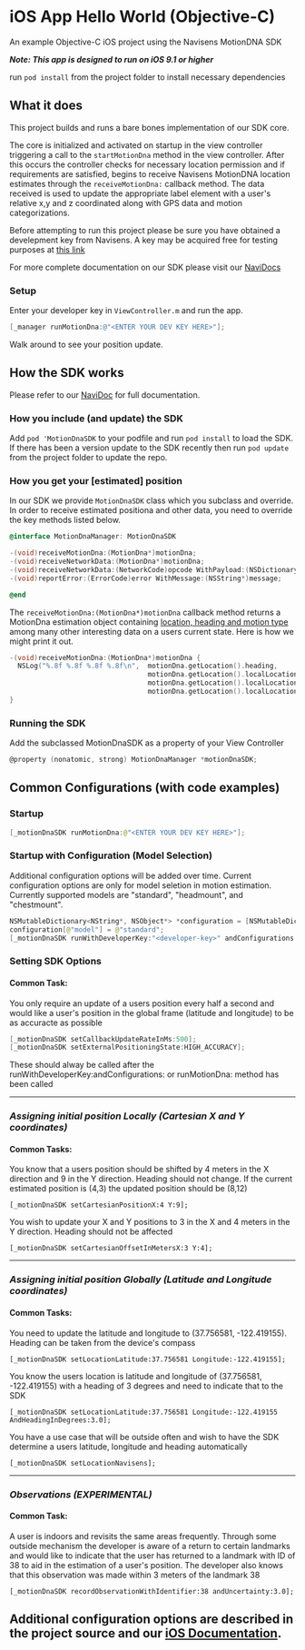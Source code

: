 # iOS App Hello World (Objective-C)
An example Objective-C iOS project using the Navisens MotionDNA SDK

___Note: This app is designed to run on iOS 9.1 or higher___

run ```pod install``` from the project folder to install necessary dependencies

## What it does
This project builds and runs a bare bones implementation of our SDK core.

The core is initialized and activated on startup in the view controller triggering a call to the ```startMotionDna``` method in the view controller. After this occurs the controller checks for necessary location permission and if requirements are satisfied, begins to receive Navisens MotionDNA location estimates through the ```receiveMotionDna:``` callback method. The data received is used to update the appropriate label element with a user's relative x,y and z coordinated along with GPS data and motion categorizations.

Before attempting to run this project please be sure you have obtained a develepment key from Navisens. A key may be acquired free for testing purposes at [this link](https://navisens.com/index.html#contact)

For more complete documentation on our SDK please visit our [NaviDocs](https://github.com/navisens/NaviDocs)


### Setup

Enter your developer key in `ViewController.m` and run the app.
```Objective-C
[_manager runMotionDna:@"<ENTER YOUR DEV KEY HERE>"];
```

Walk around to see your position update.

## How the SDK works

Please refer to our [NaviDoc](https://github.com/navisens/NaviDocs/blob/master/API.iOS.md#api) for full documentation.

### How you include (and update) the SDK

Add `pod 'MotionDnaSDK` to your podfile and run `pod install` to load the SDK. If there has been a version update to the SDK recently then run `pod update` from the project folder to update the repo.

### How you get your [estimated] position

In our SDK we provide `MotionDnaSDK` class which you subclass and override. In order to receive estimated positiona and other data, you need to override the key methods listed below.

``` Objective-C
@interface MotionDnaManager: MotionDnaSDK

-(void)receiveMotionDna:(MotionDna*)motionDna;
-(void)receiveNetworkData:(MotionDna*)motionDna;
-(void)receiveNetworkData:(NetworkCode)opcode WithPayload:(NSDictionary*)payload;
-(void)reportError:(ErrorCode)error WithMessage:(NSString*)message;

@end
```

The ``` receiveMotionDna:(MotionDna*)motionDna ``` callback method returns a MotionDna estimation object containing [location, heading and motion type](https://github.com/navisens/NaviDocs/blob/master/API.iOS.md#getters) among many other interesting data on a users current state. Here is how we might print it out.

``` Objective-C
-(void)receiveMotionDna:(MotionDna*)motionDna {
  NSLog("%.8f %.8f %.8f %.8f\n",  motionDna.getLocation().heading,
                                  motionDna.getLocation().localLocation.x,
                                  motionDna.getLocation().localLocation.y,
                                  motionDna.getLocation().localLocation.z);
}
```
### Running the SDK

Add the subclassed MotionDnaSDK as a property of your View Controller

``` Objective-C
@property (nonatomic, strong) MotionDnaManager *motionDnaSDK;
```

## Common Configurations (with code examples)
### Startup
```java
[_motionDnaSDK runMotionDna:@"<ENTER YOUR DEV KEY HERE>"];
```
### Startup with Configuration (Model Selection)
Additional configuration options will be added over time. Current configuration options are only for model seletion in motion estimation. Currently supported models are "standard", "headmount", and "chestmount".

```java
NSMutableDictionary<NString*, NSObject*> *configuration = [NSMutableDictionary dictionary];
configuration[@"model"] = @"standard";
[_motionDnaSDK runWithDeveloperKey:"<developer-key>" andConfigurations:configuration];
```

### Setting SDK Options
#### Common Task:
You only require an update of a users position every half a second and would like a user's position in the global frame (latitude and longitude) to be as accuracte as possible
```Objective-C
[_motionDnaSDK setCallbackUpdateRateInMs:500];
[_motionDnaSDK setExternalPositioningState:HIGH_ACCURACY];
```
These should alway be called after the runWithDeveloperKey:andConfigurations: or runMotionDna: method has been called

-------------

### _Assigning initial position Locally (Cartesian X and Y coordinates)_
#### Common Tasks:
You know that a users position should be shifted by 4 meters in the X direction and 9 in the Y direction. Heading should not change. If the current estimated position is (4,3) the updated position should be (8,12)

``` [_motionDnaSDK setCartesianPositionX:4 Y:9]; ```

You wish to update your X and Y positions to 3 in the X and 4 meters in the Y direction. Heading should not be affected

``` [_motionDnaSDK setCartesianOffsetInMetersX:3 Y:4]; ```

-------------

### _Assigning initial position Globally (Latitude and Longitude coordinates)_

#### Common Tasks:
 You need to update the latitude and longitude to (37.756581, -122.419155). Heading can be taken from the device's compass

``` [_motionDnaSDK setLocationLatitude:37.756581 Longitude:-122.419155]; ```

 You know the users location is latitude and longitude of (37.756581, -122.419155) with a heading of 3 degrees and need to indicate that to the SDK

``` [_motionDnaSDK setLocationLatitude:37.756581 Longitude:-122.419155 AndHeadingInDegrees:3.0]; ```

You have a use case that will be outside often and wish to have the SDK determine a users latitude, longitude and heading automatically

``` [_motionDnaSDK setLocationNavisens]; ```

------------

### _Observations (EXPERIMENTAL)_
#### Common Task:
A user is indoors and revisits the same areas frequently. Through some outside mechanism the developer is aware of a return to certain landmarks and would like to indicate that the user has returned to a landmark with ID of 38 to aid in the estimation of a user's position. The developer also knows that this observation was made within 3 meters of the landmark 38

``` [_motionDnaSDK recordObservationWithIdentifier:38 andUncertainty:3.0]; ```


## Additional configuration options are described in the project source and our [iOS Documentation](https://github.com/navisens/NaviDocs/blob/master/API.iOS.md).
